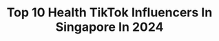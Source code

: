 ---
title: Top 10 Health TikTok Influencers In Singapore In 2024
description: >-
  Find top health TikTok influencers in Singapore in 2024. Most popular hashtags: #fyp #foryou #learningisfun #sgfoodie.
platform: TikTok
hits: 14
text_top: Identify the best TikTok profiles on inBeat.
text_bottom: inBeat aggregates 14 TikTok influencers like this in Singapore for you to contact.
profiles:
  - username: "the_health_bites"
    fullname: >-
      The Health Bites
    bio: >-
      +65 🇸🇬 Healthy Tips and Recipes! 🍳 All Recipes Here 👇
    location: "Singapore"
    followers: 265200
    engagement: 445
    commentsToLikes: 0.004642
    id: ckbl13yvxy13a0j23zxrntpp4
    verified: false
    hashtags: "#sgfoodie, #foodtiktok, #sgtiktok, #yakult"
  - username: "amirkhanmma"
    fullname: >-
      amirkhanmma
    bio: >-
      MMA 🥊/ mental toughness skills 🧠 / strength and conditioning🏋🏾‍♂️/ health🥗
    location: "Singapore"
    followers: 19200
    engagement: 321
    commentsToLikes: 0.029438
    id: ckc8v3lgrhqac0j23ub674npo
    verified: true
    hashtags: "#fyp, #training, #tips, #foryoupage"
  - username: "dearalyne"
    fullname: >-
      Dear Alyne
    bio: >-
      HELLOW. My main vids are on YT/FB/IG
    location: "Singapore"
    followers: 53500
    engagement: 1656
    commentsToLikes: 0.035168
    id: ckb12op70qxxx0j23kq7gu0wl
    verified: false
    hashtags: "#climatechange, #bhutan, #fyp, #mexico"
  - username: "shoplisa"
    fullname: >-
      shoplisa
    bio: >-
      if you want to order shoes you can visit website below👇
    location: "Singapore"
    followers: 672300
    engagement: 678
    commentsToLikes: 0.004291
    id: ckbf7gwguxgty0j23xud5u5e2
    verified: false
    hashtags: "#tomato, #healthycooking, #fyp, #mystyle"
  - username: "carlisle97"
    fullname: >-
      carlisle
    bio: >-
      
    location: "Singapore"
    followers: 57900
    engagement: 303
    commentsToLikes: 0.002381
    id: ckb9lz2bgeuep0j23nmiow2rs
    verified: false
    hashtags: ""
  - username: "igotnorules"
    fullname: >-
      Lynn Y
    bio: >-
      I think I'm hilarious, timeless and progressive Mini TikTok series: @MeetNoona
    location: "Singapore"
    followers: 46200
    engagement: 484
    commentsToLikes: 0.210196
    id: ckcupgemaisx30j23f6c6h8qe
    verified: false
    hashtags: "#onthegowithlynn, #funfacts, #learningisfun, #leavethedooropen"
  - username: "thebuffessor"
    fullname: >-
      The Buffessor 🇸🇬
    bio: >-
      ⬆️ Pls Follow & Subscribe 📕 DM Me Questions ⬇️ Personal Training Link
    location: "Singapore"
    followers: 44200
    engagement: 440
    commentsToLikes: 0.053245
    id: ckcdhxoop7zf00j23cnh2hjub
    verified: false
    hashtags: "#buffessor, #learningisfun, #fitness, #nft"
  - username: "lovemeteveryday"
    fullname: >-
      Delicious cake
    bio: >-
      Discount stores great value products waiting for you to choose 😍😍?
    location: "Singapore"
    followers: 320000
    engagement: 1054
    commentsToLikes: 0.009335
    id: ckajju6b3n0gi0i78bnsljuxb
    verified: false
    hashtags: "#fyp, #foryou, #youshouldknow, #tiktok"
  - username: "colorfulyourlife"
    fullname: >-
      Delicious Live
    bio: >-
      Just share the fun. FOllow me.
    location: "Singapore"
    followers: 92900
    engagement: 496
    commentsToLikes: 0.020929
    id: ckcjfdifiayi00j23shnaax3s
    verified: false
    hashtags: "#gotthisforyou, #foryou, #familystorytime, #fyp"
  - username: "chefbob.sg"
    fullname: >-
      Chef Bob
    bio: >-
      Chef by day. TikTok dad at night. Thank you for 100k guys. +65 🇸🇬
    location: "Singapore"
    followers: 104300
    engagement: 592
    commentsToLikes: 0.036497
    id: ckc7y87fy0kit0j23wygpdowy
    verified: true
    hashtags: "#foryou, #fyp, #sgtiktok, #familyfirstalways"
---